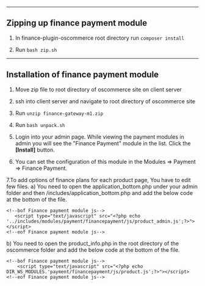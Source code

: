  --------------------------------
Zipping up finance payment module 
---------------------------------

1. In finance-plugin-oscommerce root directory run `composer install`

2. Run `bash zip.sh`


 -------------------------------------
Installation of finance payment module    
--------------------------------------

1. Move zip file to root directory of oscommerce site on client server

2. ssh into client server and navigate to root directory of oscommerce site

3. Run `unzip finance-gateway-m1.zip`

4. Run `bash unpack.sh`

5. Login into your admin page. While viewing the payment modules in admin you will see the "Finance Payment" module in the list. Click the **[Install]** button.

6. You can set the configuration of this module in the Modules => Payment => Finance Payment.

7.To add options of finance plans for each product page, You have to edit few files.
   a) You need to open the application_bottom.php under your admin folder and then /includes/application_bottom.php and add the below code at the bottom of the file.
   
 ```  
<!--bof Finance payment module js-->
    <script type="text/javascript" src="<?php echo '../includes/modules/payment/financepayment/js/product_admin.js';?>">       </script>
<!--eof Finance payment module js-->
```

   b) You need to open the product_info.php in the root directory of the oscommerce folder and add the below code at the bottom of the file.
   
```
<!--bof Finance payment module js-->
    <script type="text/javascript" src="<?php echo DIR_WS_MODULES.'payment/financepayment/js/product.js';?>"></script>
<!--eof Finance payment module js-->
```    
